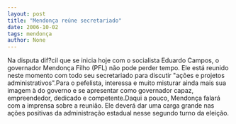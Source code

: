 ```yaml
---
layout: post
title: "Mendonça reúne secretariado"
date: 2006-10-02
tags: mendonça
author: None
---
```

Na disputa dif?cil que se inicia hoje com o socialista Eduardo Campos, o governador Mendonça Filho (PFL) não pode perder tempo. Ele está reunido neste momento com todo seu secretariado para discutir \"ações e projetos administrativos\".Para o pefelista, interessa e muito misturar ainda mais sua imagem à do governo e se apresentar como governador capaz, empreendedor, dedicado e competente.Daqui a pouco, Mendonça falará com a imprensa sobre a reunião. Ele deverá dar uma carga grande nas ações positivas da administração estadual nesse segundo turno da eleição. 